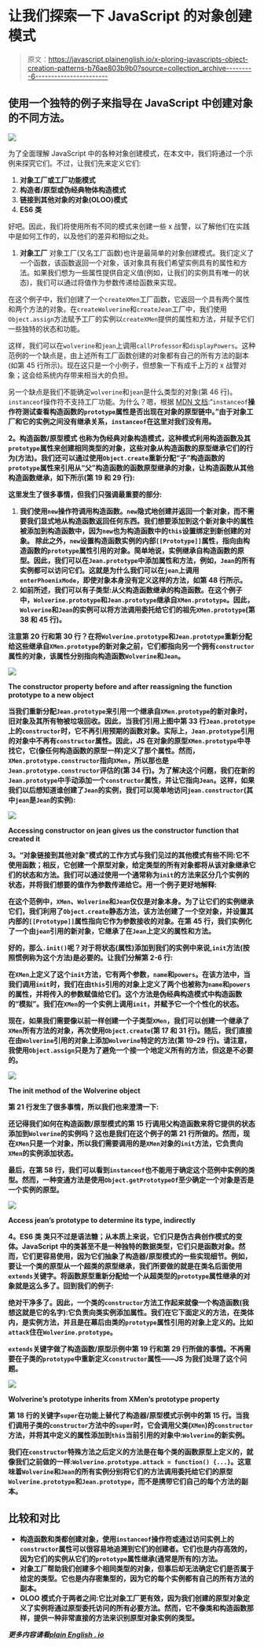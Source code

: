 # 让我们探索一下 JavaScript 的对象创建模式

> 原文：<https://javascript.plainenglish.io/x-ploring-javascripts-object-creation-patterns-b76ae803b9b0?source=collection_archive---------6----------------------->

## 使用一个独特的例子来指导在 JavaScript 中创建对象的不同方法。

![](img/f2a4c99629708fd91eb338dd839ce292.png)

为了全面理解 JavaScript 中的各种对象创建模式，在本文中，我们将通过一个示例来探究它们。不过，让我们先来定义它们:

1.  **对象工厂或工厂功能模式**
2.  **构造者/原型或伪经典物体构造模式**
3.  **链接到其他对象的对象(OLOO)模式**
4.  **ES6 类**

好吧。因此，我们将使用所有不同的模式来创建一些 x 战警，以了解他们在实践中是如何工作的，以及他们的差异和相似之处。

1.  **对象工厂** 对象工厂(又名工厂函数)也许是最简单的对象创建模式。我们定义了一个函数，该函数返回一个对象，该对象具有我们希望实例具有的属性和方法。如果我们想为一些属性提供自定义值(例如，让我们的实例具有唯一的状态)，我们可以通过将值作为参数传递给函数来实现。

在这个例子中，我们创建了一个`createXMen`工厂函数，它返回一个具有两个属性和两个方法的对象。在`createWolverine`和`createJean`工厂中，我们使用`Object.assign`方法赋予工厂的实例以`createXMen`提供的属性和方法，并赋予它们一些独特的状态和功能。

这样，我们可以在`wolverine`和`jean`上调用`callProfessor`和`displayPowers`。这种范例的一个缺点是，由上述所有工厂函数创建的对象都有自己的所有方法的副本(如第 45 行所示)。现在这只是一个小例子，但想象一下有成千上万的 x 战警对象；这会给系统内存带来相当大的负担。

另一个缺点是我们不能确定`wolverine`和`jean`是什么类型的对象(第 46 行)。`instanceof`操作符不支持工厂功能。为什么？嗯，根据 [MDN 文档](https://developer.mozilla.org/en-US/docs/Web/JavaScript/Reference/Operators/instanceof):“`instanceof`**操作符测试查看构造函数的`prototype`属性是否出现在对象的原型链中。”由于对象工厂和它的实例之间没有继承关系，`instanceof`在这里对我们没有用。**

****2。构造函数/原型模式**
也称为伪经典对象构造模式，这种模式利用构造函数及其`prototype`属性来创建相同类型的对象，这些对象从构造函数的原型继承它们的行为(方法)。我们还可以通过使用`Object.create`重新分配“子”构造函数的`prototype`属性来引用从“父”构造函数的函数原型继承的对象，让构造函数从其他构造函数继承，如下所示(第 19 和 29 行):**

**这里发生了很多事情，但我们只强调最重要的部分:**

1.  **我们使用`new`操作符调用构造函数。`new`隐式地创建并返回一个新对象，而不需要我们显式地从构造函数返回任何东西。我们想要添加到这个新对象中的属性被添加到构造函数中，因为`new`也为构造函数中的`this`设置绑定到新创建的对象。
    除此之外，`new`设置构造函数实例的内部`[[Prototype]]`属性，指向由构造函数的`prototype`属性引用的对象。简单地说，实例继承自构造函数的原型。因此，我们可以在`Jean.prototype`中添加属性和方法，例如，`Jean`的所有实例都可以访问它们。这就是为什么我们可以在`jean`上调用`enterPhoenixMode`，即使对象本身没有定义这样的方法，如第 48 行所示。**
2.  **如前所述，我们可以有子类型:从父构造函数继承的构造函数。在这个例子中，`Wolverine.prototype`和`Jean.prototype`继承自`XMen.prototype`。因此，`Wolverine`和`Jean`的实例可以将方法调用委托给它们的祖先`XMen.prototype`(第 38 和 45 行)。**

**注意第 20 行和第 30 行？在将`Wolverine.prototype`和`Jean.prototype`重新分配给这些继承自`XMen.prototype`的新对象之前，它们都指向另一个拥有`constructor`属性的对象，该属性分别指向构造函数`Wolverine`和`Jean`。**

**![](img/1b400e7af2e3f37e12c95aa244324442.png)**

**The constructor property before and after reassigning the function prototype to a new object**

**当我们重新分配`Jean.prototype`来引用一个继承自`XMen.prototype`的新对象时，旧对象及其所有物被垃圾回收。因此，当我们引用上图中第 33 行`Jean.prototype`上的`constructor`时，它不再引用预期的函数对象。实际上，`Jean.prototype`引用的对象中不再有`constructor`属性。因此，JS 在对象的原型`XMen.prototype`中寻找它，它(像任何构造函数的原型一样)定义了那个属性。然而，`XMen.prototype.constructor`指向`XMen`，所以那也是`Jean.prototype.constructor`评估的(第 34 行)。为了解决这个问题，我们在新的`Jean.prototype`中手动添加一个`constructor`属性，并让它指向`Jean`。这样，如果我们以后想知道谁创建了`Jean`的实例，我们可以简单地访问`jean.constructor`(其中`jean`是`Jean`的实例):**

**![](img/0a672392d996b07cc947bc785f2bdc02.png)**

**Accessing constructor on jean gives us the constructor function that created it**

****3。“对象链接到其他对象”模式的工作方式与我们见过的其他模式有些不同:它不使用函数；相反，它创建一个原型对象，给定类型的所有对象都将从该对象继承它们的状态和方法。我们可以通过使用一个通常称为`init`的方法来区分几个实例的状态，并将我们想要的值作为参数传递给它。用一个例子更好地解释:****

**在这个范例中，`XMen`、`Wolverine`和`Jean`仅仅是对象本身。为了让它们的实例继承它们，我们利用了`Object.create`静态方法，该方法创建了一个空对象，并设置其内部的`[[Prototype]]`属性指向它作为参数接收的对象。在第 45 行，我们实例化了一个由`jean`引用的新对象，它继承了在`Jean`上定义的属性和方法。**

**好的，那么`.init()`呢？对于将状态(属性)添加到我们的实例中来说,`init`方法(按照惯例称为这个方法)是必要的。让我们分解第 2-6 行:**

**在`XMen`上定义了这个`init`方法，它有两个参数，`name`和`powers`。在该方法中，当我们调用`init`时，我们在由`this`引用的对象上定义了两个也被称为`name`和`powers`的属性，并将传入的参数赋值给它们。这个方法是伪经典构造模式中构造函数的“模拟”。我们在`XMen`的一个实例上调用`init`，并赋予它一个个性化的状态。**

**现在，如果我们需要像以前一样创建一个子类型`XMen`，我们可以创建一个继承了`XMen`所有方法的对象，再次使用`Object.create`(第 17 和 31 行)。随后，我们直接在由`Wolverine`引用的对象上添加`Wolverine`特定的方法(第 19–29 行)。请注意，我使用`Object.assign`只是为了避免一个接一个地定义所有的方法，但这是不必要的。**

**![](img/946cc569d2f142479171bbd5e24fee18.png)**

**The init method of the Wolverine object**

**第 21 行发生了很多事情，所以我们也来澄清一下:**

**还记得我们如何在构造函数/原型模式的第 15 行调用父构造函数来将它提供的状态添加到`Wolverine`的实例吗？这也是我们在这个例子的第 21 行所做的。然而，现在`XMen`只是一个对象，所以我们需要调用的是`XMen`对象的`init`方法，它负责向`XMen`的实例添加状态。**

**最后，在第 58 行，我们可以看到`instanceof`也不能用于确定这个范例中实例的类型。然而，一种变通方法是使用`Object.getPrototypeOf`至少确定一个对象是否是一个实例的原型。**

**![](img/047545c8b967ea3647ab4a2ca148f310.png)**

**Access jean’s prototype to determine its type, indirectly**

****4。ES6 类**
类只不过是语法糖；从本质上来说，它们只是伪古典创作模式的变体。JavaScript 中的类甚至不是一种独特的数据类型，它们只是函数对象。然而，它们更容易使用，因为它们抽象了构造器/原型模式的一些实现细节。例如，要让一个类的原型从一个超类的原型继承，我们所要做的就是在类名后面使用`extends`关键字。将函数原型重新分配给一个从超类型的`prototype`属性继承的对象就是这么多了。回到我们的例子:**

**绝对干净多了。因此，一个类的`constructor`方法工作起来就像一个构造函数(我想这就是它的名字):它负责向类实例添加属性。我们在它下面定义的方法，在类体内，是实例方法，并且是在幕后由类的`prototype`属性引用的对象上定义的。比如`attack`住在`Wolverine.prototype`。**

**`extends`关键字做了构造函数/原型示例中第 19 行和第 29 行所做的事情。不再需要在子类的`prototype`中重新定义`constructor`属性——JS 为我们处理了这个问题。**

**![](img/86b51513f18a523185c254327bd1582a.png)**

**Wolverine’s prototype inherits from XMen’s prototype property**

**第 18 行的关键字`super`在功能上替代了构造器/原型模式示例中的第 15 行。当我们调用子类的`constructor`方法中的`super`时，它会调用父类(`XMen`)的`constructor`方法，并将其中定义的属性添加到`this`当前引用的对象中:`Wolverine`的新实例。**

**我们在`constructor`特殊方法之后定义的方法是在每个类的函数原型上定义的，就像我们之前做的一样:`Wolverine.prototype.attack = function() {...}`。这意味着`Wolverine`和`Jean`的所有实例分别将它们的方法调用委托给它们的原型`Wolverine.prototype`和`Jean.prototype`，而不是携带它们自己的每个方法的副本。**

## **比较和对比**

*   **构造函数和类都创建对象，使用`instanceof`操作符或通过访问实例上的`constructor`属性可以很容易地追溯到它们的创建者。它们也是内存高效的，因为它们的实例从它们的`prototype`属性继承(通常是所有的)方法。**
*   **对象工厂帮助我们创建多个相同类型的对象，但事后却无法确定它们是否属于给定的类型。它也是内存密集型的，因为它的每个实例都有自己的所有方法的副本。**
*   **OLOO 模式介于两者之间:它比对象工厂更有效，因为我们创建的原型对象定义了实例将通过原型委托访问的所有必要方法。然而，它不像类和构造函数那样，提供一种非常直接的方法来识别原型对象实例的类型。**

***更多内容请看*[***plain English . io***](http://plainenglish.io/)**